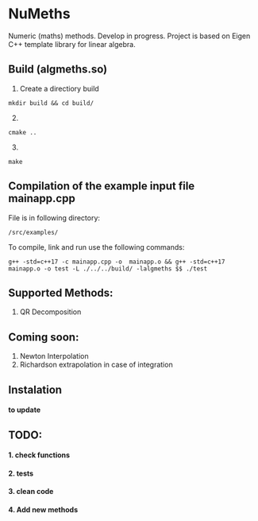 # NuMeths
Numeric (maths) methods. Develop in progress. Project is based on Eigen C++ template library for linear algebra. 
## Build (algmeths.so)   
1. Create a directiory build
~~~
mkdir build && cd build/
~~~  
2.  
~~~
cmake ..
~~~ 
3.  
~~~
make
~~~
## Compilation of the example input file mainapp.cpp  
File is in following directory:
~~~
/src/examples/
~~~  
To compile, link and run use the following commands:  
~~~
g++ -std=c++17 -c mainapp.cpp -o  mainapp.o && g++ -std=c++17 mainapp.o -o test -L ./../../build/ -lalgmeths $$ ./test
~~~
## Supported Methods:  
1. QR Decomposition  

## Coming soon:  
1. Newton Interpolation
2. Richardson extrapolation in case of  integration

## Instalation
#### to update
## TODO:
#### 1. check functions  
#### 2. tests  
#### 3. clean code  
####  4. Add new methods 
